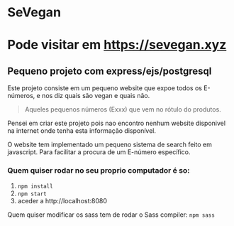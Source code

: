 # SeVegan
# Pode visitar em https://sevegan.xyz

## Pequeno projeto com express/ejs/postgresql

Este projeto consiste em um pequeno website que expoe todos os E-números, e nos diz quais são vegan e quais não.
> Aqueles pequenos números (Exxx) que vem no rótulo do produtos.

Pensei em criar este projeto pois nao encontro nenhum website disponivel na internet onde tenha esta informação disponível.

O website tem implementado um pequeno sistema de search feito em javascript. Para facilitar a procura de um E-número específico.

### Quem quiser rodar no seu proprio computador é so:

1. ``` npm install ```
2. ``` npm start ```
3. aceder a http://localhost:8080

Quem quiser modificar os sass tem de rodar o Sass compiler:
``` npm sass ```
